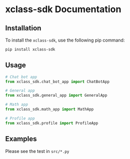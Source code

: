 # xclass-sdk Documentation

## Installation

To install the `xclass-sdk`, use the following pip command:

```bash
pip install xclass-sdk
```

## Usage
    
```python
# Chat bot app
from xclass_sdk.chat_bot_app import ChatBotApp

# General app
from xclass_sdk.general_app import GeneralApp

# Math app
from xclass_sdk.math_app import MathApp

# Profile app
from xclass_sdk.profile import ProfileApp
```

## Examples
Please see the test in `src/*.py`
